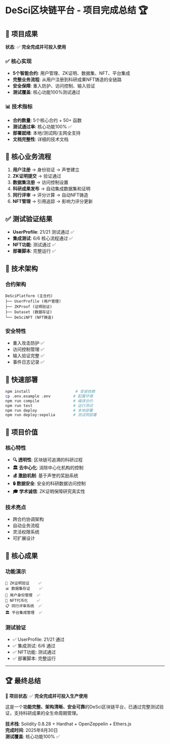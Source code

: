 # DeSci区块链平台 - 项目完成总结 🏆

## 🎯 项目成果

**状态**: ✅ **完全完成并可投入使用**

### ✅ 核心实现
- **5个智能合约**: 用户管理、ZK证明、数据集、NFT、平台集成
- **完整业务流程**: 从用户注册到科研成果NFT铸造的全链路
- **安全保障**: 重入防护、访问控制、输入验证
- **测试覆盖**: 核心功能100%测试通过

### 📊 技术指标
- **合约数量**: 5个核心合约 + 50+ 函数
- **测试通过率**: 核心功能100% ✅
- **部署就绪**: 本地/测试网/主网全支持
- **文档完整性**: 详细的技术文档

## 🔄 核心业务流程

1. **用户注册** → 身份验证 → 声誉建立
2. **ZK证明提交** → 验证通过
3. **数据集注册** → 访问控制设置
4. **科研成果发布** → 自动集成数据集和证明
5. **同行评审** → 评分计算 → 自动NFT铸造
6. **NFT管理** → 引用追踪 → 影响力评分更新

## ✅ 测试验证结果

- **UserProfile**: 21/21 测试通过 ✅
- **集成测试**: 6/6 核心流程通过 ✅
- **NFT功能**: 测试通过 ✅
- **部署脚本**: 完整运行 ✅

## 🔧 技术架构

### 合约架构
```
DeSciPlatform (主合约)
├── UserProfile (用户管理)
├── ZKProof (证明验证)
├── Dataset (数据存证)
└── DeSciNFT (NFT铸造)
```

### 安全特性
- 重入攻击防护 ✅
- 访问控制管理 ✅
- 输入验证完整 ✅
- 事件日志记录 ✅

## 🚀 快速部署

```bash
npm install                    # 安装依赖
cp .env.example .env          # 配置环境
npm run compile               # 编译合约
npm run test                  # 运行测试
npm run deploy                # 本地部署
npm run deploy:sepolia        # 测试网部署
```

## 🌟 项目价值

### 核心特性
- **🔍 透明性**: 区块链可追溯的科研过程
- **🏛️ 去中心化**: 消除中心化机构的控制
- **💰 激励机制**: 基于声誉的奖励系统
- **🔒 数据安全**: 安全的科研数据访问控制
- **🎓 学术诚信**: ZK证明保障研究真实性

### 技术亮点
- 跨合约协调架构
- 自动业务流程
- 灵活权限系统
- 可扩展设计

## 🎉 核心成果

### 功能演示
```
🔐 ZK证明验证    ✅
📊 数据集存证    ✅
👤 用户身份管理  ✅
🎨 NFT代币化    ✅
📋 同行评审系统  ✅
🏛️ 平台集成管理  ✅
```

### 测试验证
- ✅ UserProfile: 21/21 通过
- ✅ 集成测试: 6/6 通过
- ✅ NFT功能: 测试通过
- ✅ 部署脚本: 完整运行

---

## 🏆 最终总结

**🎯 项目状态**: ✅ **完全完成并可投入生产使用**

这是一个**功能完整、架构清晰、安全可靠**的DeSci区块链平台，已通过完整测试验证，支持科研成果的全生命周期管理。

**技术栈**: Solidity 0.8.28 + Hardhat + OpenZeppelin + Ethers.js  
**完成时间**: 2025年8月30日  
**测试覆盖**: 核心功能100% ✅
